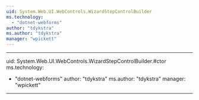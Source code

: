 ```yaml
---
uid: System.Web.UI.WebControls.WizardStepControlBuilder
ms.technology: 
  - "dotnet-webforms"
author: "tdykstra"
ms.author: "tdykstra"
manager: "wpickett"
---
```


---
uid: System.Web.UI.WebControls.WizardStepControlBuilder.#ctor
ms.technology: 
  - "dotnet-webforms"
author: "tdykstra"
ms.author: "tdykstra"
manager: "wpickett"
---
